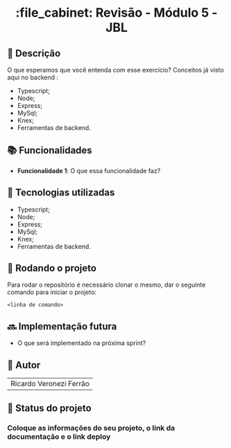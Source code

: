 <h1 align="center">:file_cabinet: Revisão - Módulo 5 - JBL</h1>

## :memo: Descrição
O que esperamos que você entenda com esse exercício?
Conceitos já visto aqui no backend : 
*   Typescript;
*   Node;
*   Express;
*   MySql;
*   Knex;
*   Ferramentas de backend.

## :books: Funcionalidades
* <b>Funcionalidade 1</b>: O que essa funcionalidade faz?

## :wrench: Tecnologias utilizadas
*   Typescript;
*    Node;
*    Express;
*    MySql;
*    Knex;
*    Ferramentas de backend.

## :rocket: Rodando o projeto
Para rodar o repositório é necessário clonar o mesmo, dar o seguinte comando para iniciar o projeto:
```
<linha de comando>
```

## :soon: Implementação futura
* O que será implementado na próxima sprint?

## :handshake: Autor
<table>
  <tr>
    <td align="center">
      </h3>Ricardo Veronezi Ferrão</h3>
    </td>
  </tr>
</table>

## :dart: Status do projeto

### Coloque as informações do seu projeto, o link da documentação e o link deploy
